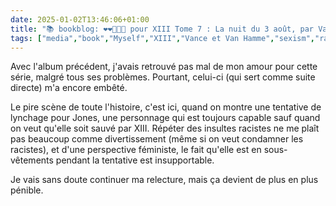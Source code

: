 ```yaml
---
date: 2025-01-02T13:46:06+01:00
title: "📚 bookblog: ❤️❤️🖤🖤🖤 pour XIII Tome 7 : La nuit du 3 août, par Vance et Van Hamme"
tags: ["media","book","Myself","XIII","Vance et Van Hamme","sexism","racism","bd","comics"]
---
```


Avec l'album précédent, j'avais retrouvé pas mal de mon amour pour cette série, malgré tous ses problèmes. Pourtant, celui-ci (qui sert comme suite directe) m'a encore embêté.

Le pire scène de toute l'histoire, c'est ici, quand on montre une tentative de lynchage pour Jones, une personnage qui est toujours capable sauf quand on veut qu'elle soit sauvé par XIII. Répéter des insultes racistes ne me plaît pas beaucoup comme divertissement (même si on veut condamner les racistes), et d'une perspective féministe, le fait qu'elle est en sous-vêtements pendant la tentative est insupportable. 

Je vais sans doute continuer ma relecture, mais ça devient de plus en plus pénible.